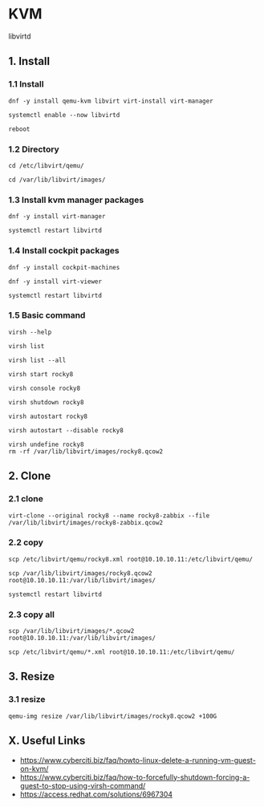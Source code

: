 # KVM
libvirtd

## 1. Install

### 1.1 Install

    dnf -y install qemu-kvm libvirt virt-install virt-manager
    
    systemctl enable --now libvirtd
    
    reboot
            
### 1.2 Directory

    cd /etc/libvirt/qemu/
    
    cd /var/lib/libvirt/images/

### 1.3 Install kvm manager packages

    dnf -y install virt-manager
    
    systemctl restart libvirtd

### 1.4 Install cockpit packages

    dnf -y install cockpit-machines

    dnf -y install virt-viewer
    
    systemctl restart libvirtd

### 1.5 Basic command

    virsh --help
    
    virsh list
    
    virsh list --all
    
    virsh start rocky8
    
    virsh console rocky8
    
    virsh shutdown rocky8
       
    virsh autostart rocky8
    
    virsh autostart --disable rocky8
    
    virsh undefine rocky8
    rm -rf /var/lib/libvirt/images/rocky8.qcow2

## 2. Clone

### 2.1 clone

    virt-clone --original rocky8 --name rocky8-zabbix --file /var/lib/libvirt/images/rocky8-zabbix.qcow2
    
### 2.2 copy

    scp /etc/libvirt/qemu/rocky8.xml root@10.10.10.11:/etc/libvirt/qemu/
    
    scp /var/lib/libvirt/images/rocky8.qcow2 root@10.10.10.11:/var/lib/libvirt/images/
    
    systemctl restart libvirtd

### 2.3 copy all

    scp /var/lib/libvirt/images/*.qcow2 root@10.10.10.11:/var/lib/libvirt/images/
    
    scp /etc/libvirt/qemu/*.xml root@10.10.10.11:/etc/libvirt/qemu/

## 3. Resize

### 3.1 resize

    qemu-img resize /var/lib/libvirt/images/rocky8.qcow2 +100G


## X. Useful Links

- https://www.cyberciti.biz/faq/howto-linux-delete-a-running-vm-guest-on-kvm/
- https://www.cyberciti.biz/faq/how-to-forcefully-shutdown-forcing-a-guest-to-stop-using-virsh-command/
- https://access.redhat.com/solutions/6967304
